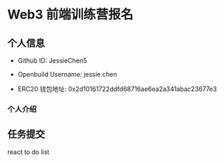 # Web3 前端训练营报名

## 个人信息

- Github ID: JessieChen5

- Openbuild Username: jessie.chen

- ERC20 钱包地址: 0x2d10161722ddfd68716ae6ea2a341abac23677e3

### 个人介绍

## 任务提交

react to do list
